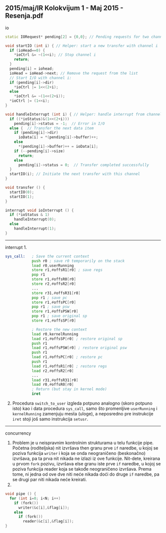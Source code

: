 2015/maj/IR Kolokvijum 1 - Maj 2015 - Resenja.pdf
--------------------------------------------------------------------------------
io
```cpp
static IORequest* pending[2] = {0,0}; // Pending requests for two channels

void startIO (int i) { // Helper: start a new transfer with channel i
  if (ioHead==0) {
    *ioCtrl &= ~(1<<i); // Stop channel i
    return;
  }
  pending[i] = iohead;
  ioHead = ioHead->next; // Remove the request from the list
  // Start I/O with channel i:
  if (pending[i]->dir)
    *ioCtrl |= 1<<(2+i);
  else
    *ioCtrl &= ~(1<<(2+i));
  *ioCtrl |= (1<<i);
}

void handleInterrupt (int i) { // Helper: handle interrupt from channel i
  if ((*ioStatus)&(1<<(2+i)))
    pending[i]->status = -1;  // Error in I/O
  else {  // Transfer the next data item
    if (pending[i]->dir)
      ioData[i] = *(pending[i]->buffer)++;
    else
      *(pending[i]->buffer)++ = ioData[i];
    if (--pending[i]->size)
      return;
    else
      pending[i]->status = 0;  // Transfer completed successfully
  }
  startIO(i); // Initiate the next transfer with this channel
}

void transfer () {
  startIO(0);
  startIO(1);
}

interrupt void ioInterrupt () {
  if (*ioStatus & 1)
    handleInterrupt(0);
  else
    handleInterrupt(1);
}
```

--------------------------------------------------------------------------------
interrupt
1. 
```asm
sys_call:   ; Save the current context
            push r0 ; save r0 temporarily on the stack
            load r0,userRunning
            store r1,#offsR1[r0] ; save regs
            pop r1
            store r1,#offsR0[r0]
            store r2,#offsR2[r0]
            ...
            store r31,#offsR31[r0]
            pop r1 ; save pc
            store r1,#offsPC[r0]
            pop r1 ; save psw
            store r1,#offsPSW[r0]
            pop r1 ; save original sp
            store r1,#offsSP[r0]

            ; Restore the new context
            load r0,kernelRunning
            load r1,#offsSP[r0] ; restore original sp
            push r1
            load r1,#offsPSW[r0] ; restore original psw
            push r1
            load r1,#offsPC[r0] ; restore pc
            push r1
            load r1,#offsR1[r0] ; restore regs
            load r2,#offsR2[r0]
            ...
            load r31,#offsR31[r0]
            load r0,#offsR0[r0]
            ; Return (but stay in kernel mode)
            iret
```
2. Procedura `switch_to_user` izgleda potpuno analogno (skoro potpuno isto) kao i data
procedura `sys_call`, samo što promenljive `userRunning` i `kernelRunning` zamenjuju mesta
(uloge), a neposredno pre instrukcije `iret` stoji još samo instrukcija `setusr`.

--------------------------------------------------------------------------------
concurrency
1. Problem je u neispravnim kontrolnim strukturama u telu funkcije pipe. Početna
(roditeljska) nit izvršava then granu prve `if` naredbe, u kojoj se poziva funkcija `writer` i koja
se onda neograničeno (beskonačno) izvršava, pa ta prva nit nikada ne izlazi iz ove funkcije.
Nit-dete, kreirana u prvom `fork` pozivu, izvršava else granu iste prve `if` naredbe, u kojoj se
poziva funkcija reader koja se takođe neograničeno izvršava. Prema tome, ni jedna od ove
dve niti neće nikada doći do druge `if` naredbe, pa se drugi par niti nikada neće kreirati.
2. 
```cpp
void pipe () {
  for (int i=0; i<N; i++)
    if (fork())
      writer(&c[i],&flag[i]);
    else
      if (fork())
        reader(&c[i],&flag[i]);
}
```
